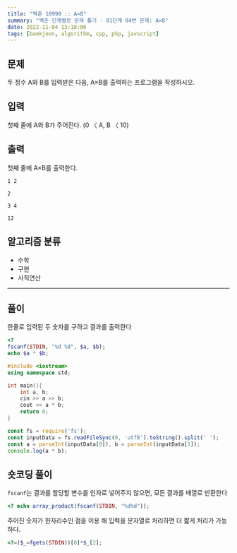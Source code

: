 ```yaml
---
title: "백준 10998 :: A×B"
summary: "백준 단계별로 문제 풀기 - 01단계 04번 문제: A×B"
date: 2022-11-04 13:18:00
tags: [baekjoon, algorithm, cpp, php, javscript]
---
```


## 문제

두 정수 A와 B를 입력받은 다음, A×B를 출력하는 프로그램을 작성하시오.

## 입력

첫째 줄에 A와 B가 주어진다. (0 〈 A, B 〈 10)

## 출력

첫째 줄에 A×B를 출력한다.

```예제_입력_1
1 2
```

```예제_출력_1
2
```

```예제_입력_2
3 4
```

```예제_출력_2
12
```

## 알고리즘 분류

- 수학
- 구현
- 사칙연산

---

## 풀이

한줄로 입력된 두 숫자를 구하고 결과를 출력한다

```php
<?
fscanf(STDIN, "%d %d", $a, $b);
echo $a * $b;
```

```cpp
#include <iostream>
using namespace std;

int main(){
    int a, b;
    cin >> a >> b;
    cout << a * b;
    return 0;
}
```

```JavaScript
const fs = require('fs');
const inputData = fs.readFileSync(0, 'utf8').toString().split(' ');
const a = parseInt(inputData[0]), b = parseInt(inputData[1]);
console.log(a * b);
```

## 숏코딩 풀이
`fscanf`는 결과를 할당할 변수를 인자로 넣어주지 않으면, 모든 결과를 배열로 반환한다
```php
<? echo array_product(fscanf(STDIN, "%d%d"));
```

주어진 숫자가 한자리수인 점을 이용 해 입력을 문자열로 처리하면 더 짧게 처리가 가능하다.
```php
<?=($_=fgets(STDIN))[0]*$_[2];
```
